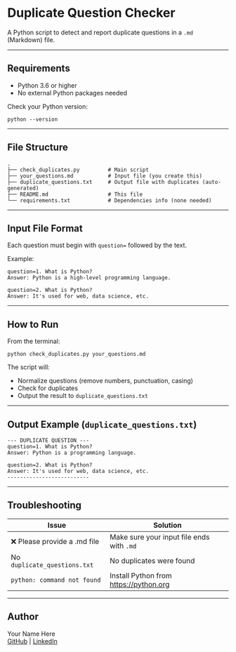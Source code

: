# Duplicate Question Checker

A Python script to detect and report duplicate questions in a `.md` (Markdown) file.

---

## Requirements

- Python 3.6 or higher
- No external Python packages needed

Check your Python version:

    python --version

---

## File Structure

    .
    ├── check_duplicates.py         # Main script
    ├── your_questions.md           # Input file (you create this)
    ├── duplicate_questions.txt     # Output file with duplicates (auto-generated)
    ├── README.md                   # This file
    └── requirements.txt            # Dependencies info (none needed)

---

## Input File Format

Each question must begin with `question=` followed by the text.

Example:

    question=1. What is Python?
    Answer: Python is a high-level programming language.

    question=2. What is Python?
    Answer: It's used for web, data science, etc.

---

## How to Run

From the terminal:

    python check_duplicates.py your_questions.md

The script will:
- Normalize questions (remove numbers, punctuation, casing)
- Check for duplicates
- Output the result to `duplicate_questions.txt`

---

## Output Example (`duplicate_questions.txt`)

    --- DUPLICATE QUESTION ---
    question=1. What is Python?
    Answer: Python is a programming language.

    question=2. What is Python?
    Answer: It's used for web, data science, etc.
    --------------------------

---

## Troubleshooting

| Issue                             | Solution                                      |
|----------------------------------|-----------------------------------------------|
| ❌ Please provide a .md file     | Make sure your input file ends with `.md`     |
| No `duplicate_questions.txt`     | No duplicates were found                      |
| `python: command not found`      | Install Python from https://python.org        |

---

## Author

Your Name Here  
[GitHub](#) | [LinkedIn](#)
